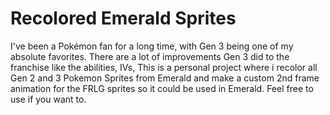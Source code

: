 # Recolored Emerald Sprites
I've been a Pokémon fan for a long time, with Gen 3 being one of my absolute favorites. There are a lot of improvements Gen 3 did to the franchise like the abilities, IVs,
This is a personal project where i recolor all Gen 2 and 3 Pokemon Sprites from Emerald and make a custom 2nd frame animation for the FRLG sprites so it could be used in Emerald. Feel free to use if you want to.
<!--stackedit_data:
eyJoaXN0b3J5IjpbMTMzNTY2NDI2OF19
-->